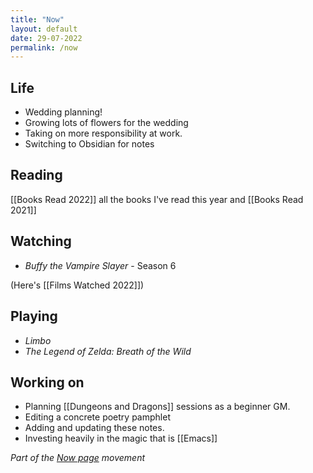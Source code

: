 ```yaml
---
title: "Now"
layout: default
date: 29-07-2022
permalink: /now
---
```


## Life

-   Wedding planning!
-   Growing lots of flowers for the wedding
-   Taking on more responsibility at work.
-   Switching to Obsidian for notes

## Reading


[[Books Read 2022]]  all the books I've read this year and [[Books Read 2021]] 

## Watching

-   *Buffy the Vampire Slayer* - Season 6


(Here's [[Films Watched 2022]])

## Playing

-   *Limbo*
-   *The Legend of Zelda: Breath of the Wild*

## Working on

-   Planning [[Dungeons and Dragons]] sessions as a beginner GM.
-   Editing a concrete poetry pamphlet
-   Adding and updating these notes.
-   Investing heavily in the magic that is [[Emacs]]

*Part of the <a href="https://nownownow.com/about" >Now page</a> movement*
